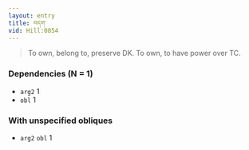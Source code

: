```yaml
---
layout: entry
title: བདག་
vid: Hill:0854
---
```

> To own, belong to, preserve DK\. To own, to have power over TC\.


### Dependencies (N = 1)
* `arg2` 1
* `obl` 1


### With unspecified obliques
* `arg2` `obl` 1
